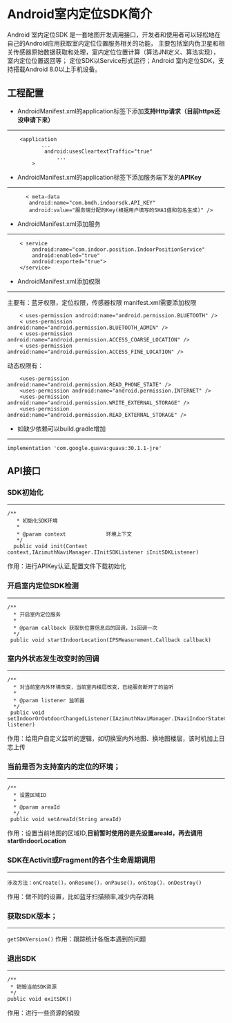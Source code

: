 # Android室内定位SDK简介

Android 室内定位SDK 是一套地图开发调用接口，开发者和使用者可以轻松地在自己的Android应用获取室内定位位置服务相关的功能，
主要包括室内伪卫星和相关传感器原始数据获取和处理，室内定位位置计算（算法JNI定义、算法实现），室内定位位置返回等；
定位SDK以Service形式运行；Android 室内定位SDK，支持搭载Android 8.0以上手机设备。

## 工程配置
* AndroidManifest.xml的application标签下添加**支持Http请求（目前https还没申请下来）**
*** 
```
	<application
		   ...
			android:usesCleartextTraffic="true"
				...
		>
```
* AndroidManifest.xml的application标签下添加服务端下发的**APIKey**
***

```
      < meta-data
       android:name="com.bmdh.indoorsdk.API_KEY"
       android:value="服务端分配的Key(根据用户填写的SHA1值和包名生成)" />
```


* AndroidManifest.xml添加服务
***
```
	< service
		android:name="com.indoor.position.IndoorPositionService"
		android:enabled="true"
		android:exported="true">
	</service>
```


* AndroidManifest.xml添加权限
* ***
主要有：蓝牙权限，定位权限，传感器权限
manifest.xml需要添加权限
```
	< uses-permission android:name="android.permission.BLUETOOTH" />
	< uses-permission android:name="android.permission.BLUETOOTH_ADMIN" />
	< uses-permission android:name="android.permission.ACCESS_COARSE_LOCATION" />
	< uses-permission android:name="android.permission.ACCESS_FINE_LOCATION" />
```

动态权限有：

```
	<uses-permission android:name="android.permission.READ_PHONE_STATE" />
	<uses-permission android:name="android.permission.INTERNET" />
	<uses-permission android:name="android.permission.WRITE_EXTERNAL_STORAGE" />
	<uses-permission android:name="android.permission.READ_EXTERNAL_STORAGE" />
```


* 如缺少依赖可以build.gradle增加
* ***

`implementation 'com.google.guava:guava:30.1.1-jre'`

## API接口
### SDK初始化
***
  ```
/**
     * 初始化SDK环境
     *
     * @param context             环境上下文
     */
    public void init(Context context,IAzimuthNaviManager.IInitSDKListener iInitSDKListener)
```
作用：进行APIKey认证,配置文件下载初始化

### 开启室内定位SDK检测
***
   ```
/**
     * 开启室内定位服务
     *
     * @param callback 获取到位置信息后的回调，1s回调一次
     */
    public void startIndoorLocation(IPSMeasurement.Callback callback)
```

### 室内外状态发生改变时的回调
***
   ```
/**
     * 对当前室内外环境改变，当前室内楼层改变，已经服务断开了的监听
     *
     * @param listener 监听器
     */
    public void setIndoorOrOutdoorChangedListener(IAzimuthNaviManager.INaviIndoorStateChangeListener listener)
```

作用：给用户自定义监听的逻辑，如切换室内外地图、换地图楼层，该时机加上日志上传

### 当前是否为支持室内的定位的环境；
***
   ```
/**
     * 设置区域ID
     *
     * @param areaId
     */
    public void setAreaId(String areaId)
```
作用：设置当前地图的区域ID,**目前暂时使用的是先设置areaId，再去调用startIndoorLocation**

### SDK在Activit或Fragment的各个生命周期调用
***
    涉及方法：onCreate()，onResume()，onPause()，onStop()，onDestroy()
作用：做不同的设置，比如蓝牙扫描频率,减少内存消耗

### 获取SDK版本；
***
`getSDKVersion()`
作用：跟踪统计各版本遇到的问题

### 退出SDK
***
   ```
/**
    * 销毁当前SDK资源
    */
   public void exitSDK()
```

作用：进行一些资源的销毁



